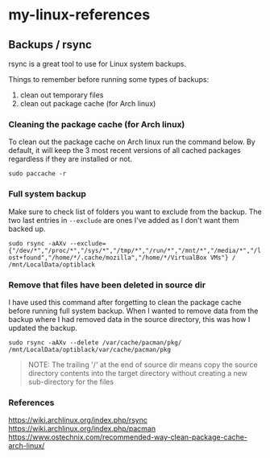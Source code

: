 # my-linux-references

## Backups / rsync

rsync is a great tool to use for Linux system backups.

Things to remember before running some types of backups:
1. clean out temporary files
2. clean out package cache (for Arch linux)

### Cleaning the package cache (for Arch linux)

To clean out the package cache on Arch linux run the command below.  By default, it will keep the 3 most recent versions of all cached packages regardless if they are installed or not.

`sudo paccache -r`

### Full system backup

Make sure to check list of folders you want to exclude from the backup.  The two last entries in ```--exclude``` are ones I've added as I don't want them backed up.

`sudo rsync -aAXv --exclude={"/dev/*","/proc/*","/sys/*","/tmp/*","/run/*","/mnt/*","/media/*","/lost+found","/home/*/.cache/mozilla","/home/*/VirtualBox VMs"} / /mnt/LocalData/optiblack`

### Remove that files have been deleted in source dir

I have used this command after forgetting to clean the package cache before running full system backup.  When I wanted to remove data from the backup where I had removed data in the source directory, this was how I updated the backup.

`sudo rsync -aAXv --delete /var/cache/pacman/pkg/ /mnt/LocalData/optiblack/var/cache/pacman/pkg`

> NOTE: The trailing '/' at the end of source dir means copy the source directory contents into the target directory without creating a new sub-directory for the files

### References

https://wiki.archlinux.org/index.php/rsync
https://wiki.archlinux.org/index.php/pacman
https://www.ostechnix.com/recommended-way-clean-package-cache-arch-linux/